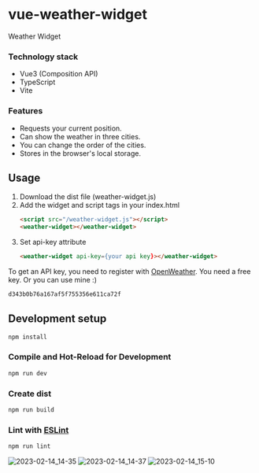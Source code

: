 # vue-weather-widget

Weather Widget

### Technology stack 
* Vue3 (Composition API)
* TypeScript
* Vite

### Features
* Requests your current position.
* Can show the weather in three cities.
* You can change the order of the cities.
* Stores in the browser's local storage.

## Usage
1) Download the dist file (weather-widget.js)
2) Add the widget and script tags in your index.html
    ```html
    <script src="/weather-widget.js"></script>
    <weather-widget></weather-widget>
    ```
3) Set api-key attribute
    ```html
    <weather-widget api-key={your api key}></weather-widget>
    ```

To get an API key, you need to register with [OpenWeather](https://openweathermap.org/). You need a free key. Or you can use mine :)
```sh
d343b0b76a167af5f755356e611ca72f
```
## Development setup

```sh
npm install
```

### Compile and Hot-Reload for Development

```sh
npm run dev
```

### Create dist

```sh
npm run build
```

### Lint with [ESLint](https://eslint.org/)

```sh
npm run lint
```

![2023-02-14_14-35](https://user-images.githubusercontent.com/62506380/218653569-71c33afb-0c34-49af-8d88-28f2ca52a0ae.png)
![2023-02-14_14-37](https://user-images.githubusercontent.com/62506380/218653592-b797ab5f-7a1a-4113-85c0-3e05dc7603b8.png)
![2023-02-14_15-10](https://user-images.githubusercontent.com/62506380/218654025-ed3a1902-d9f4-4eca-b203-06706c66204a.png)



